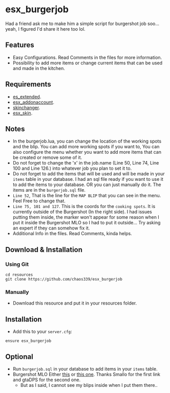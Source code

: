 # esx_burgerjob
Had a friend ask me to make him a simple script for burgershot job soo... yeah, I figured I'd share it here too lol.
## Features
* Easy Configurations. Read Comments in the files for more information.
* Possibility to add more items or change current items that can be used and made in the kitchen.

## Requirements
* [es_extended](https://github.com/esx-framework/es_extended/tree/v1-final).
* [esx_addonaccount](https://github.com/esx-framework/esx_addonaccount).
* [skinchanger](https://github.com/esx-framework/skinchanger).
* [esx_skin](https://github.com/esx-framework/esx_skin).

## Notes
* In the burgerjob.lua, you can change the location of the working spots and the blip. You can add more working spots if you want to, You can also configure the menu whether you want to add more items that can be created or remove some of it.
* Do not forget to change the 'x' in the job.name (Line 50, Line 74, Line 100 and Line 126.) into whatever job you plan to set it to.
* Do not forget to add the items that will be used and will be made in your `items` table in your database. I had an sql file ready if you want to use it to add the items
to your database. OR you can just manually do it. The items are in the `burgerjob.sql` file.
* `Line 52`, That is the line for the `MAP BLIP` that you can see in the menu. Feel Free to change that.
* `Line 75, 101 and 127`. This is the coords for the `cooking spots`. It is currently outside of the Burgershot (In the right side). I had issues putting them inside, the marker won't appear for some reason when I put it inside the Burgershot MLO so I had to put it outside... Try asking an expert if they can somehow fix it.
* Additional Info in the files. Read Comments, kinda helps.

## Download & Installation
### Using Git
```
cd resources
git clone https://github.com/chaos339/esx_burgerjob
```
### Manually
- Download this resource and put it in your resources folder.

## Installation
- Add this to your `server.cfg`:

```
ensure esx_burgerjob
```
## Optional
* Run `burgerjob.sql` in your database to add items in your `items` table.
* Burgershot MLO Either [this](https://www.gta5-mods.com/maps/gtaiv-burgershot-interior-sp-and-fivem) or [this one](https://www.gta5-mods.com/maps/burgershot-remastered-gta-v-interior-mod-gtadps). Thanks Smallo for the first link and gtaDPS for the second one.
  * But as I said, I cannot see my blips inside when I put them there..
